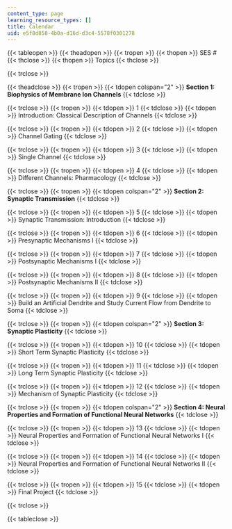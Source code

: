 ```yaml
---
content_type: page
learning_resource_types: []
title: Calendar
uid: e5f8d858-4b0a-d16d-d3c4-5578f0301278
---
```


{{< tableopen >}}
{{< theadopen >}}
{{< tropen >}}
{{< thopen >}}
SES #
{{< thclose >}}
{{< thopen >}}
Topics
{{< thclose >}}

{{< trclose >}}

{{< theadclose >}}
{{< tropen >}}
{{< tdopen colspan="2" >}}
**Section 1: Biophysics of Membrane Ion Channels**
{{< tdclose >}}

{{< trclose >}}
{{< tropen >}}
{{< tdopen >}}
1
{{< tdclose >}}
{{< tdopen >}}
Introduction: Classical Description of Channels
{{< tdclose >}}

{{< trclose >}}
{{< tropen >}}
{{< tdopen >}}
2
{{< tdclose >}}
{{< tdopen >}}
Channel Gating
{{< tdclose >}}

{{< trclose >}}
{{< tropen >}}
{{< tdopen >}}
3
{{< tdclose >}}
{{< tdopen >}}
Single Channel
{{< tdclose >}}

{{< trclose >}}
{{< tropen >}}
{{< tdopen >}}
4
{{< tdclose >}}
{{< tdopen >}}
Different Channels: Pharmacology
{{< tdclose >}}

{{< trclose >}}
{{< tropen >}}
{{< tdopen colspan="2" >}}
**Section 2: Synaptic Transmission**
{{< tdclose >}}

{{< trclose >}}
{{< tropen >}}
{{< tdopen >}}
5
{{< tdclose >}}
{{< tdopen >}}
Synaptic Transmission: Introduction
{{< tdclose >}}

{{< trclose >}}
{{< tropen >}}
{{< tdopen >}}
6
{{< tdclose >}}
{{< tdopen >}}
Presynaptic Mechanisms I
{{< tdclose >}}

{{< trclose >}}
{{< tropen >}}
{{< tdopen >}}
7
{{< tdclose >}}
{{< tdopen >}}
Postsynaptic Mechanisms I
{{< tdclose >}}

{{< trclose >}}
{{< tropen >}}
{{< tdopen >}}
8
{{< tdclose >}}
{{< tdopen >}}
Postsynaptic Mechanisms II
{{< tdclose >}}

{{< trclose >}}
{{< tropen >}}
{{< tdopen >}}
9
{{< tdclose >}}
{{< tdopen >}}
Build an Artificial Dendrite and Study Current Flow from Dendrite to Soma
{{< tdclose >}}

{{< trclose >}}
{{< tropen >}}
{{< tdopen colspan="2" >}}
**Section 3: Synaptic Plasticity**
{{< tdclose >}}

{{< trclose >}}
{{< tropen >}}
{{< tdopen >}}
10
{{< tdclose >}}
{{< tdopen >}}
Short Term Synaptic Plasticity
{{< tdclose >}}

{{< trclose >}}
{{< tropen >}}
{{< tdopen >}}
11
{{< tdclose >}}
{{< tdopen >}}
Long Term Synaptic Plasticity
{{< tdclose >}}

{{< trclose >}}
{{< tropen >}}
{{< tdopen >}}
12
{{< tdclose >}}
{{< tdopen >}}
Mechanism of Synaptic Plasticity
{{< tdclose >}}

{{< trclose >}}
{{< tropen >}}
{{< tdopen colspan="2" >}}
**Section 4: Neural Properties and Formation of Functional Neural Networks**
{{< tdclose >}}

{{< trclose >}}
{{< tropen >}}
{{< tdopen >}}
13
{{< tdclose >}}
{{< tdopen >}}
Neural Properties and Formation of Functional Neural Networks I
{{< tdclose >}}

{{< trclose >}}
{{< tropen >}}
{{< tdopen >}}
14
{{< tdclose >}}
{{< tdopen >}}
Neural Properties and Formation of Functional Neural Networks II
{{< tdclose >}}

{{< trclose >}}
{{< tropen >}}
{{< tdopen >}}
15
{{< tdclose >}}
{{< tdopen >}}
Final Project
{{< tdclose >}}

{{< trclose >}}

{{< tableclose >}}